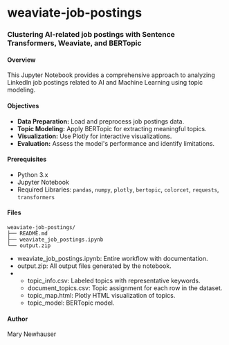 # weaviate-job-postings

### Clustering AI-related job postings with Sentence Transformers, Weaviate, and BERTopic

#### Overview
This Jupyter Notebook provides a comprehensive approach to analyzing LinkedIn job postings related to AI and Machine Learning using topic modeling.

#### Objectives
- **Data Preparation:** Load and preprocess job postings data.
- **Topic Modeling:** Apply BERTopic for extracting meaningful topics.
- **Visualization:** Use Plotly for interactive visualizations.
- **Evaluation:** Assess the model's performance and identify limitations.

#### Prerequisites
- Python 3.x
- Jupyter Notebook
- Required Libraries: `pandas`, `numpy`, `plotly`, `bertopic`, `colorcet`, `requests`, `transformers`

#### Files
```
weaviate-job-postings/
├── README.md
├── weaviate_job_postings.ipynb
└── output.zip
```

- weaviate_job_postings.ipynb: Entire workflow with documentation.
- output.zip: All output files generated by the notebook.
- - topic_info.csv: Labeled topics with representative keywords.
  - document_topics.csv: Topic assignment for each row in the dataset.
  - topic_map.html: Plotly HTML visualization of topics.
  - topic_model: BERTopic model.

#### Author
Mary Newhauser
